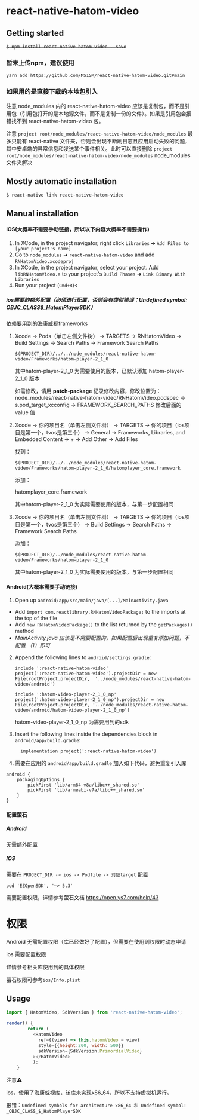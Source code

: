 
# react-native-hatom-video

## Getting started

~~`$ npm install react-native-hatom-video --save`~~

### 暂未上传npm，建议使用

`yarn add https://github.com/MS1SM/react-native-hatom-video.git#main`

### 如果用的是直接下载的本地包引入

注意 node_modules 内的 react-native-hatom-video 应该是复制包，而不是引用包（引用包打开的是本地源文件，而不是复制一份的文件）。如果是引用包会报错找不到 react-native-hatom-video 包。

注意 `project root/node_modules/react-native-hatom-video/node_modules` 最多只能有 react-native 文件夹，否则会出现不断刷日志且应用启动失败的问题，其中安卓端的异常信息和发送某个事件相关。此时可以直接删除  `project root/node_modules/react-native-hatom-video/node_modules`  node_modules 文件夹解决

## Mostly automatic installation

`$ react-native link react-native-hatom-video`

## Manual installation


#### iOS(大概率不需要手动链接，所以以下内容大概率不需要操作)

1. In XCode, in the project navigator, right click `Libraries` ➜ `Add Files to [your project's name]`
2. Go to `node_modules` ➜ `react-native-hatom-video` and add `RNHatomVideo.xcodeproj`
3. In XCode, in the project navigator, select your project. Add `libRNHatomVideo.a` to your project's `Build Phases` ➜ `Link Binary With Libraries`
4. Run your project (`Cmd+R`)<

##### ios需要的额外配置（必须进行配置，否则会有类似错误：Undefined symbol: _OBJC_CLASS_$_HatomPlayerSDK）

依赖要用到的海康威视frameworks

1. Xcode -> Pods（单击左侧文件树） -> TARGETS -> RNHatomVideo -> Build Settings -> Search Paths -> Framework Search Paths

   `$(PROJECT_DIR)/../../node_modules/react-native-hatom-video/Frameworks/hatom-player-2_1_0`

   其中hatom-player-2_1_0 为需要使用的版本，已默认添加 hatom-player-2_1_0 版本

   如需修改，请用 **patch-package** 记录修改内容，修改位置为：node_modules/react-native-hatom-video/RNHatomVideo.podspec -> s.pod_target_xcconfig -> FRAMEWORK_SEARCH_PATHS 修改后面的 value 值

2. Xcode -> 你的项目名（单击左侧文件树） -> TARGETS -> 你的项目（ios项目是第一个，tvos是第三个） -> General -> Frameworks, Libraries, and Embedded Content -> + -> Add Other -> Add Files

   找到：

   `$(PROJECT_DIR)/../../node_modules/react-native-hatom-video/Frameworks/hatom-player-2_1_0/hatomplayer_core.framework`

   添加：

   hatomplayer_core.framework

   其中hatom-player-2_1_0 为实际需要使用的版本，与第一步配置相同

3. Xcode -> 你的项目名（单击左侧文件树） -> TARGETS -> 你的项目（ios项目是第一个，tvos是第三个） -> Build Settings -> Search Paths -> Framework Search Paths

   添加：

   `$(PROJECT_DIR)/../node_modules/react-native-hatom-video/Frameworks/hatom-player-2_1_0`

   其中hatom-player-2_1_0 为实际需要使用的版本，与第一步配置相同

#### Android(大概率需要手动链接)

1. Open up `android/app/src/main/java/[...]/MainActivity.java`
  - Add `import com.reactlibrary.RNHatomVideoPackage;` to the imports at the top of the file
  - Add `new RNHatomVideoPackage()` to the list returned by the `getPackages()` method
  - *MainActivity.java 应该是不需要配置的，如果配置后出现重复添加问题，不配置 （1）即可*
2. Append the following lines to `android/settings.gradle`:

  	```
  	include ':react-native-hatom-video'
  	project(':react-native-hatom-video').projectDir = new File(rootProject.projectDir, 	'../node_modules/react-native-hatom-video/android')
  	
  	include ':hatom-video-player-2_1_0_np'
  	project(':hatom-video-player-2_1_0_np').projectDir = new File(rootProject.projectDir, '../node_modules/react-native-hatom-video/android/hatom-video-player-2_1_0_np')
  	```
  	hatom-video-player-2_1_0_np 为需要用到的sdk

3. Insert the following lines inside the dependencies block in `android/app/build.gradle`:

  	```
  	  implementation project(':react-native-hatom-video')
  	```

4. 需要在应用的  `android/app/build.gradle` 加入如下代码，避免重复引入库

```
android {
    packagingOptions {
        pickFirst 'lib/arm64-v8a/libc++_shared.so'
        pickFirst 'lib/armeabi-v7a/libc++_shared.so'
    }
}
```



#### 配置萤石

##### Android

无需额外配置

##### IOS

需要在 `PROJECT_DIR -> ios -> Podfile -> 对应target`  配置

```
pod 'EZOpenSDK', '~> 5.3' 
```

需要配置权限，详情参考萤石文档 https://open.ys7.com/help/43

# 权限

Android 无需配置权限（库已经做好了配置），但需要在使用到权限时动态申请

ios 需要配置权限

详情参考相关库使用到的具体权限

萤石权限可参考`ios/Info.plist`

## Usage

```javascript
import { HatomVideo, SdkVersion } from 'react-native-hatom-video';

render() {
        return (
          <HatomVideo
            ref={(view) => this.hatomVideo = view}
            style={{height:200, width: 500}}
            sdkVersion={SdkVersion.PrimordialVideo}
          ></HatomVideo>
          );
    }
```

注意⚠️

ios，使用了海康威视库，该库未实现x86_64，所以不支持虚拟机运行。

报错：`Undefined symbols for architecture x86_64 和 Undefined symbol: _OBJC_CLASS_$_HatomPlayerSDK`
